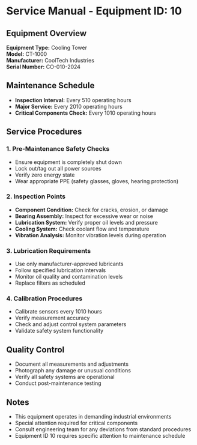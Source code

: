 # Service Manual - Equipment ID: 10

## Equipment Overview
**Equipment Type:** Cooling Tower  
**Model:** CT-1000  
**Manufacturer:** CoolTech Industries  
**Serial Number:** CO-010-2024  

## Maintenance Schedule
- **Inspection Interval:** Every 510 operating hours
- **Major Service:** Every 2010 operating hours
- **Critical Components Check:** Every 1010 operating hours

## Service Procedures

### 1. Pre-Maintenance Safety Checks
- Ensure equipment is completely shut down
- Lock out/tag out all power sources
- Verify zero energy state
- Wear appropriate PPE (safety glasses, gloves, hearing protection)

### 2. Inspection Points
- **Component Condition:** Check for cracks, erosion, or damage
- **Bearing Assembly:** Inspect for excessive wear or noise
- **Lubrication System:** Verify proper oil levels and pressure
- **Cooling System:** Check coolant flow and temperature
- **Vibration Analysis:** Monitor vibration levels during operation

### 3. Lubrication Requirements
- Use only manufacturer-approved lubricants
- Follow specified lubrication intervals
- Monitor oil quality and contamination levels
- Replace filters as scheduled

### 4. Calibration Procedures
- Calibrate sensors every 1010 hours
- Verify measurement accuracy
- Check and adjust control system parameters
- Validate safety system functionality

## Quality Control
- Document all measurements and adjustments
- Photograph any damage or unusual conditions
- Verify all safety systems are operational
- Conduct post-maintenance testing

## Notes
- This equipment operates in demanding industrial environments
- Special attention required for critical components
- Consult engineering team for any deviations from standard procedures
- Equipment ID 10 requires specific attention to maintenance schedule
